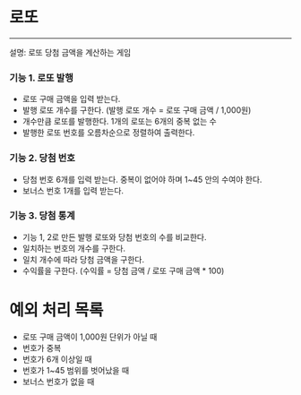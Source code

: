 # 로또
* * *
설명: 로또 당첨 금액을 계산하는 게임 

### 기능 1. 로또 발행 
- 로또 구매 금액을 입력 받는다.
- 발행 로또 개수를 구한다. (발행 로또 개수 = 로또 구매 금액 / 1,000원)
- 개수만큼 로또를 발행한다. 1개의 로또는 6개의 중복 없는 수
- 발행한 로또 번호를 오름차순으로 정렬하여 출력한다.
### 기능 2. 당첨 번호
- 당첨 번호 6개를 입력 받는다. 중복이 없어야 하며 1~45 안의 수여야 한다. 
- 보너스 번호 1개를 입력 받는다.
### 기능 3. 당첨 통계
- 기능 1, 2로 만든 발행 로또와 당첨 번호의 수를 비교한다. 
- 일치하는 번호의 개수를 구한다. 
- 일치 개수에 따라 당첨 금액을 구한다. 
- 수익률을 구한다. (수익률 = 당첨 금액 / 로또 구매 금액 * 100)

# 예외 처리 목록
- 로또 구매 금액이 1,000원 단위가 아닐 때
- 번호가 중복
- 번호가 6개 이상일 때
- 번호가 1~45 범위를 벗어났을 때
- 보너스 번호가 없을 때